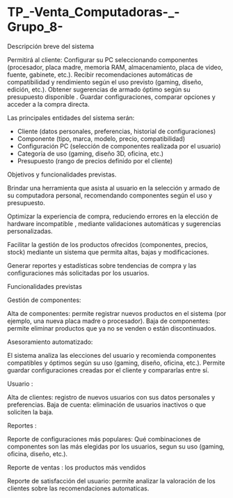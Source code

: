 # TP_-Venta_Computadoras-_-Grupo_8-

Descripción breve del sistema
 
Permitirá al cliente:
Configurar su PC seleccionando componentes (procesador, placa madre, memoria RAM, almacenamiento, placa de video, fuente, gabinete, etc.).
Recibir recomendaciones automáticas de compatibilidad y rendimiento según el uso previsto (gaming, diseño, edición, etc.).
Obtener sugerencias de armado óptimo según su presupuesto disponible .
Guardar configuraciones, comparar opciones y acceder a la compra directa.

Las principales entidades del sistema serán:

* Cliente (datos personales, preferencias, historial de configuraciones)
* Componente (tipo, marca, modelo, precio, compatibilidad)
* Configuración PC (selección de componentes realizada por el usuario)
* Categoría de uso (gaming, diseño 3D, oficina, etc.)
* Presupuesto (rango de precios definido por el cliente)

Objetivos y funcionalidades previstas.

Brindar una herramienta que asista al usuario en la selección y armado de su computadora personal, recomendando componentes  según el uso y presupuesto.

Optimizar la experiencia de compra, reduciendo errores en la elección de hardware incompatible , mediante validaciones automáticas y sugerencias personalizadas.

Facilitar la gestión de los productos ofrecidos (componentes, precios, stock) mediante un sistema que permita altas, bajas y modificaciones.

Generar reportes y estadísticas sobre tendencias de compra y las configuraciones más solicitadas por los usuarios.


Funcionalidades previstas 

Gestión de componentes:

Alta de componentes: permite registrar nuevos productos en el sistema (por ejemplo, una nueva placa madre o procesador).
Baja de componentes: permite eliminar productos que ya no se venden o están discontinuados.

Asesoramiento automatizado:

El sistema analiza las elecciones del usuario y recomienda componentes compatibles y óptimos según su uso (gaming, diseño, oficina, etc.).
Permite guardar configuraciones creadas por el cliente y compararlas entre sí.

Usuario :

Alta de clientes: registro de nuevos usuarios con sus datos personales y preferencias.
Baja de cuenta: eliminación de usuarios inactivos o que soliciten la baja.

Reportes :

Reporte de configuraciones más populares: Qué combinaciones de componentes son las más elegidas por los usuarios, segun su uso (gaming, oficina, diseño, etc.).

Reporte de ventas : los productos más vendidos 

Reporte de satisfacción del usuario: permite analizar la valoración de los clientes sobre las recomendaciones automaticas.

